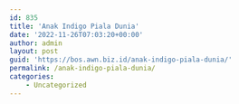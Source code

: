 ```yaml
---
id: 835
title: 'Anak Indigo Piala Dunia'
date: '2022-11-26T07:03:20+00:00'
author: admin
layout: post
guid: 'https://bos.awn.biz.id/anak-indigo-piala-dunia/'
permalink: /anak-indigo-piala-dunia/
categories:
    - Uncategorized
---
```



